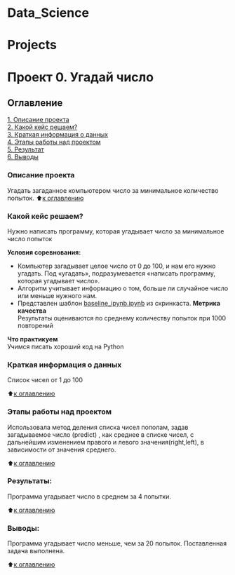
# Data_Science
Projects
=======
 # Проект 0. Угадай число

## Оглавление  
[1. Описание проекта](https://github.com/TatianaBushueva/Data_Science/tree/main/project_0/README.md#Описание-проекта)    
[2. Какой кейс решаем?](https://github.com/TatianaBushueva/Data_Science/tree/main/project_0/README.md#Какой-кейс-решаем)  
[3. Краткая информация о данных](https://github.com/TatianaBushueva/Data_Science/tree/main/project_0/README.md#Краткая-информация-о-данных)  
[4. Этапы работы над проектом](https://github.com/TatianaBushueva/Data_Science/tree/main/project_0/README.md#Этапы-работы-над-проектом)  
[5. Результат](https://github.com/TatianaBushueva/Data_Science/tree/main/project_0/README.md#Результат)    
[6. Выводы](https://github.com/TatianaBushueva/Data_Science/tree/main/project_0/README.md#Выводы) 

### Описание проекта    
Угадать загаданное компьютером число за минимальное количество попыток.
:arrow_up:[к оглавлению](_https://github.com/TatianaBushueva/Data_Science/blob/main/project_0/README.md#оглавление)


### Какой кейс решаем?    
Нужно написать программу, которая угадывает число за минимальное число попыток

**Условия соревнования:**  
- Компьютер загадывает целое число от 0 до 100, и нам его нужно угадать. Под «угадать», подразумевается «написать программу, которая угадывает число».
- Алгоритм учитывает информацию о том, больше ли случайное число или меньше нужного нам.
- Представлен шаблон [baseline_ipynb.ipynb](baseline_ipynb.ipynb) из скринкаста.
**Метрика качества**     
Результаты оцениваются по среднему количеству попыток при 1000 повторений

**Что практикуем**     
Учимся писать хороший код на Python


### Краткая информация о данных
Список чисел от 1 до 100

:arrow_up:[к оглавлению](https://github.com/TatianaBushueva/Data_Science/blob/main/project_0/README.md#оглавление)


### Этапы работы над проектом  
Использовала метод деления списка чисел пополам, задав загадываемое число (predict) , как среднее в списке чисел, с дальнейшим изменением правого и левого значения(right,left), в зависимости от значения среднего.

:arrow_up:[к оглавлению](https://github.com/TatianaBushueva/Data_Science/blob/main/project_0/README.md#оглавление)


### Результаты:  
Программа угадывает число в среднем за 4 попытки.

:arrow_up:[к оглавлению](https://github.com/TatianaBushueva/Data_Science/blob/main/project_0/README.md#оглавление)


### Выводы:  
Программа угадывает число меньше, чем за 20 попыток. Поставленная задача выполнена.

:arrow_up:[к оглавлению](https://github.com/TatianaBushueva/Data_Science/blob/main/project_0/README.md#оглавление)


